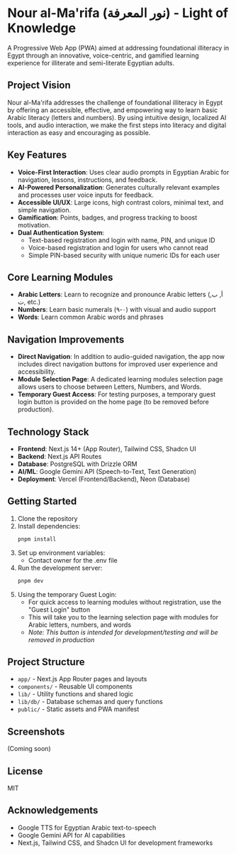 # Nour al-Ma'rifa (نور المعرفة) - Light of Knowledge

A Progressive Web App (PWA) aimed at addressing foundational illiteracy in Egypt through an innovative, voice-centric, and gamified learning experience for illiterate and semi-literate Egyptian adults.

## Project Vision

Nour al-Ma'rifa addresses the challenge of foundational illiteracy in Egypt by offering an accessible, effective, and empowering way to learn basic Arabic literacy (letters and numbers). By using intuitive design, localized AI tools, and audio interaction, we make the first steps into literacy and digital interaction as easy and encouraging as possible.

## Key Features

- **Voice-First Interaction**: Uses clear audio prompts in Egyptian Arabic for navigation, lessons, instructions, and feedback.
- **AI-Powered Personalization**: Generates culturally relevant examples and processes user voice inputs for feedback.
- **Accessible UI/UX**: Large icons, high contrast colors, minimal text, and simple navigation.
- **Gamification**: Points, badges, and progress tracking to boost motivation.
- **Dual Authentication System**:
  - Text-based registration and login with name, PIN, and unique ID
  - Voice-based registration and login for users who cannot read
  - Simple PIN-based security with unique numeric IDs for each user

## Core Learning Modules

- **Arabic Letters**: Learn to recognize and pronounce Arabic letters (أ, ب, ت, etc.)
- **Numbers**: Learn basic numerals (٠-٩) with visual and audio support
- **Words**: Learn common Arabic words and phrases

## Navigation Improvements

- **Direct Navigation**: In addition to audio-guided navigation, the app now includes direct navigation buttons for improved user experience and accessibility.
- **Module Selection Page**: A dedicated learning modules selection page allows users to choose between Letters, Numbers, and Words.
- **Temporary Guest Access**: For testing purposes, a temporary guest login button is provided on the home page (to be removed before production).

## Technology Stack

- **Frontend**: Next.js 14+ (App Router), Tailwind CSS, Shadcn UI
- **Backend**: Next.js API Routes
- **Database**: PostgreSQL with Drizzle ORM
- **AI/ML**: Google Gemini API (Speech-to-Text, Text Generation)
- **Deployment**: Vercel (Frontend/Backend), Neon (Database)

## Getting Started

1. Clone the repository
2. Install dependencies:
   ```bash
   pnpm install
   ```
3. Set up environment variables:
   - Contact owner for the .env file
4. Run the development server:
   ```bash
   pnpm dev
   ```
5. Using the temporary Guest Login:
   - For quick access to learning modules without registration, use the "Guest Login" button
   - This will take you to the learning selection page with modules for Arabic letters, numbers, and words
   - _Note: This button is intended for development/testing and will be removed in production_

## Project Structure

- `app/` - Next.js App Router pages and layouts
- `components/` - Reusable UI components
- `lib/` - Utility functions and shared logic
- `lib/db/` - Database schemas and query functions
- `public/` - Static assets and PWA manifest

## Screenshots

(Coming soon)

## License

MIT

## Acknowledgements

- Google TTS for Egyptian Arabic text-to-speech
- Google Gemini API for AI capabilities
- Next.js, Tailwind CSS, and Shadcn UI for development frameworks
